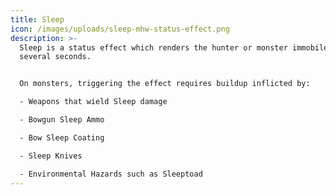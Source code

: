 ```yaml
---
title: Sleep
icon: /images/uploads/sleep-mhw-status-effect.png
description: >-
  Sleep is a status effect which renders the hunter or monster immobile for
  several seconds.


  On monsters, triggering the effect requires buildup inflicted by:

  - Weapons that wield Sleep damage

  - Bowgun Sleep Ammo

  - Bow Sleep Coating

  - Sleep Knives

  - Environmental Hazards such as Sleeptoad
---
```


